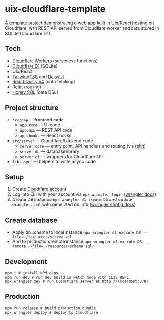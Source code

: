 # uix-cloudflare-template

A template project demonstrating a web app built in UIx/React hosting on Cloudflare, with REST API served from Cloudflare worker and data stored in SQLite (Cloudflare D1).

## Tech
- [Cloudflare Workers](https://workers.cloudflare.com/) (serverless functions)
- [Cloudflare D1](https://developers.cloudflare.com/d1/) (SQLite)
- UIx/React
- [TailwindCSS](https://tailwindcss.com/) and [DaisyUI](https://daisyui.com/)
- [React Query v4](https://tanstack.com/query/v4/) (data fetching)
- [Reitit](https://github.com/metosin/reitit) (routing)
- [Honey SQL](https://github.com/seancorfield/honeysql) (data DSL)

## Project structure
- `src/app` — frontend code
  - `app.core` — UI code 
  - `app.api` — REST API code
  - `app.hooks` — React hooks
- `src/server` — Cloudflare/backend code
  - `server.core` — entry point, API handlers and routing (via [reitit](https://github.com/metosin/reitit))
  - `server.db` — database library
  - `server.cf` — wrappers for Cloudflare API
- `lib.async` — helpers to write async code

## Setup
1. Create [Cloudflare account](https://www.cloudflare.com/)
2. Log into CLI with your account via `npx wrangler login` ([wrangler docs](https://developers.cloudflare.com/workers/wrangler/))
3. Create DB instance `npx wrangler d1 create DB` and update `wrangler.toml` with generated db info ([wrangler config docs](https://developers.cloudflare.com/workers/wrangler/configuration/))

## Create database
- Apply db schema to local instance `npx wrangler d1 execute DB --file=./resources/schema.sql`
- And to production/remote instance `npx wrangler d1 execute DB --remote --file=./resources/schema.sql`

## Development
```shell
npm i # install NPM deps
npm run dev # run dev build in watch mode with CLJS REPL
npx wrangler dev # run Cloudflare server at http://localhost:8787
```

## Production
```shell
npm run release # build production bundle
npx wrangler deploy # deploy to Cloudflare 
```
